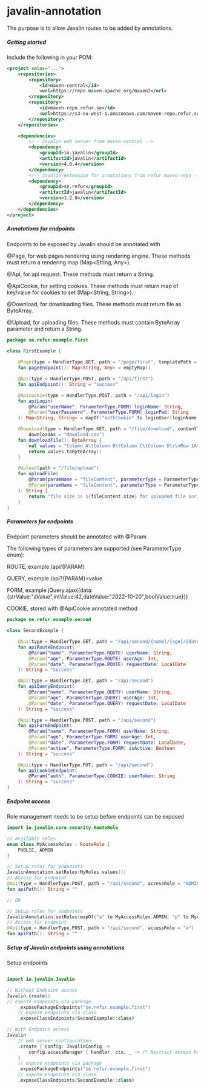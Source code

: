 # javalin-annotation

The purpose is to allow Javalin routes to be added by annotations.

##### Getting started
Include the following in your POM:
```xml
<project xmlns="...">
    <repositories>
        <repository>
            <id>maven-central</id>
            <url>https://repo.maven.apache.org/maven2</url>
        </repository>
        <repository>
            <id>maven-repo.refur.se</id>
            <url>https://s3-eu-west-1.amazonaws.com/maven-repo.refur.se/release</url>
        </repository>
    </repositories>

    <dependencies>
        <!-- Javalin web server from maven-central -->
        <dependency>
            <groupId>io.javalin</groupId>
            <artifactId>javalin</artifactId>
            <version>4.6.4</version>
        </dependency>
        <!-- Javalin extension for annotations from refur maven-repo -->
        <dependency>
            <groupId>se.refur</groupId>
            <artifactId>javalin</artifactId>
            <version>1.2.0</version>
        </dependency>
    </dependencies>    
</project>
```

##### Annotations for endpoints
Endpoints to be exposed by Javalin should be annotated with

@Page, for web pages rendering using rendering engine. These methods must return a rendering map (Map<String, Any>).

@Api, for api request. These methods must return a String.

@ApiCookie, for setting cookies. These methods must return map of key/value for cookies to set (Map<String, String>).

@Download, for downloading files. These methods must return file as ByteArray.

@Upload, for uploading files. These methods must contain ByteArray parameter and return a String.

```kotlin
package se.refur.example.first

class FirstExample {
    
    @Page(type = HandlerType.GET, path = "/page/first", templatePath = "example/first.ftl")
    fun pageEndpoint(): Map<String, Any> = emptyMap()

    @Api(type = HandlerType.POST, path = "/api/first")
    fun apiEndpoint(): String = "success"

    @ApiCookie(type = HandlerType.POST, path = "/api/login")
    fun apiLogin(
        @Param("userName", ParameterType.FORM) loginName: String,
        @Param("userPassword", ParameterType.FORM) loginPwd: String
    ): Map<String, String> = mapOf("authCookie" to loginUser(loginName, loginPwd))

    @Download(type = HandlerType.GET, path = "/file/download", contentType = ContentType.TEXT_CSV,
        downloadAs = "download.csv")
    fun downloadFile(): ByteArray {
        val values = "Column A\tColumn B\tColumn C\tColumn D\r\nRow 1A\tRow 1B\tRow 1C\tRow 1D"
        return values.toByteArray()
    }

    @Upload(path = "/file/upload")
    fun uploadFile(
        @Param(paramName = "fileContent", parameterType = ParameterType.FILE) fileContent: ByteArray,
        @Param(paramName = "fileContent", parameterType = ParameterType.FILE) originalFileName: String
    ): String {
        return "file size is ${fileContent.size} for uploaded file $originalFileName"
    }
}
```

##### Parameters for endpoints
Endpoint parameters should be annotated with @Param

The following types of parameters are supported (see ParameterType enum):

ROUTE, example /api/{PARAM}

QUERY, example /api?{PARAM}=value

FORM, example jQuery.ajax({data:{strValue:"aValue",intValue:42,dateValue:"2022-10-20",boolValue:true}})

COOKIE, stored with @ApiCookie annotated method

```kotlin
package se.refur.example.second

class SecondExample {

    @Api(type = HandlerType.GET, path = "/api/second/{name}/{age}/{date}")
    fun apiRouteEndpoint(
        @Param("name", ParameterType.ROUTE) userName: String,
        @Param("age", ParameterType.ROUTE) userAge: Int,
        @Param("date", ParameterType.ROUTE) requestDate: LocalDate
    ): String = "success"

    @Api(type = HandlerType.GET, path = "/api/second")
    fun apiQueryEndpoint(
        @Param("name", ParameterType.QUERY) userName: String,
        @Param("age", ParameterType.QUERY) userAge: Int,
        @Param("date", ParameterType.QUERY) requestDate: LocalDate
    ): String = "success"

    @Api(type = HandlerType.POST, path = "/api/second")
    fun apiFormEndpoint(
        @Param("name", ParameterType.FORM) userName: String,
        @Param("age", ParameterType.FORM) userAge: Int,
        @Param("date", ParameterType.FORM) requestDate: LocalDate,
        @Param("active", ParameterType.FORM) isActive: Boolean
    ): String = "success"

    @Api(type = HandlerType.PUT, path = "/api/second")
    fun apiCookieEndpoint(
        @Param("auth", ParameterType.COOKIE) userToken: String
    ): String = "success"
}
```

##### Endpoint access
Role management needs to be setup before endpoints can be exposed
```kotlin
import io.javalin.core.security.RouteRole

// Available roles
enum class MyAccessRoles : RouteRole {
    PUBLIC, ADMIN
}

// Setup roles for endpoints
JavalinAnnotation.setRoles(MyRoles.values())
// Access for endpoint
@Api(type = HandlerType.POST, path = "/api/second", accessRole = "ADMIN")
fun apiPath(): String = ""

// OR

// Setup roles for endpoints
JavalinAnnotation.setRoles(mapOf("a" to MyAccessRoles.ADMIN, "p" to MyAccessRoles.PUBLIC))
// Access for endpoint
@Api(type = HandlerType.POST, path = "/api/second", accessRole = "a")
fun apiPath(): String = ""
```

##### Setup of Javalin endpoints using annotations
Setup endpoints

```kotlin

import io.javalin.Javalin

// Without Endpoint access
Javalin.create()
// expose endpoints via package
    .exposePackageEndpoints("se.refur.example.first")
    // expose endpoints via class
    .exposeClassEndpoints(SecondExample::class)

// With Endpoint access
Javalin
    // web server configuration
    .create { config: JavalinConfig ->
        config.accessManager { handler, ctx, _ -> /* Restrict access here */ handler.handle(ctx) }
    }
    // expose endpoints via package
    .exposePackageEndpoints("se.refur.example.first")
    // expose endpoints via class
    .exposeClassEndpoints(SecondExample::class)

```